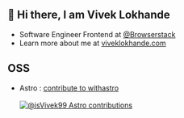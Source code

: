 ## 👋 Hi there, I am Vivek Lokhande

- Software Engineer Frontend at [@Browserstack](https://www.browserstack.com)
- Learn more about me at [viveklokhande.com](https://viveklokhande.com)

## OSS

- Astro : [contribute to withastro](https://astro.badg.es/contributor/isVivek99/)
  <br/>
  <br/>
  [![@isVivek99 Astro contributions](https://astro.badg.es/v2/contributor/isVivek99.svg)](https://astro.badg.es/contributor/isVivek99/)
